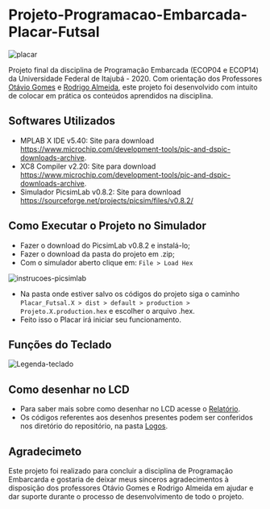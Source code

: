# Projeto-Programacao-Embarcada-Placar-Futsal

![placar](https://user-images.githubusercontent.com/73919181/101440594-d82e7b80-38f5-11eb-8108-bb7d62dcc340.png)

Projeto final da disciplina de Programação Embarcada (ECOP04 e ECOP14) da Universidade Federal de Itajubá - 2020.
Com orientação dos Professores [Otávio Gomes](https://github.com/osmgomes) e [Rodrigo Almeida](https://github.com/rmaalmeida), este projeto foi desenvolvido com intuito de colocar em prática os conteúdos aprendidos na disciplina.

## Softwares Utilizados
- MPLAB X IDE v5.40: Site para download https://www.microchip.com/development-tools/pic-and-dspic-downloads-archive.
- XC8 Compiler v2.20: Site para download https://www.microchip.com/development-tools/pic-and-dspic-downloads-archive.
- Simulador PicsimLab v0.8.2: Site para download https://sourceforge.net/projects/picsim/files/v0.8.2/

## Como Executar o Projeto no Simulador
- Fazer o download do PicsimLab v0.8.2 e instalá-lo;
- Fazer o download da pasta do projeto em .zip;
- Com o simulador aberto clique em: `File > Load Hex`

![instrucoes-picsimlab](https://user-images.githubusercontent.com/73919181/101439104-9223e880-38f2-11eb-9501-d44b505949a4.png)

- Na pasta onde estiver salvo os códigos do projeto siga o caminho `Placar_Futsal.X > dist > default > production > Projeto.X.production.hex` e escolher o arquivo .hex.
- Feito isso o Placar irá iniciar seu funcionamento.

## Funções do Teclado

![Legenda-teclado](https://user-images.githubusercontent.com/73919181/101440635-f85e3a80-38f5-11eb-9ad5-f8b0de9b1596.png)

## Como desenhar no LCD
- Para saber mais sobre como desenhar no LCD acesse o [Relatório](Relatorio.md).
- Os códigos referentes aos desenhos presentes podem ser conferidos nos diretório do repositório, na pasta [Logos](Logos).

## Agradecimeto

Este projeto foi realizado para concluir a disciplina de Programação Embarcarda e gostaria de deixar meus sinceros agradecimentos à disposição dos professores Otávio Gomes e Rodrigo Almeida em ajudar e dar suporte durante o processo de desenvolvimento de todo o projeto. 
